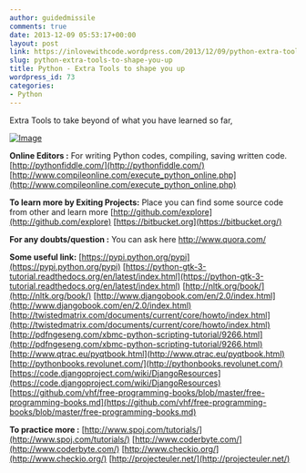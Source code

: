```yaml
---
author: guidedmissile
comments: true
date: 2013-12-09 05:53:17+00:00
layout: post
link: https://inlovewithcode.wordpress.com/2013/12/09/python-extra-tools-to-shape-you-up/
slug: python-extra-tools-to-shape-you-up
title: Python - Extra Tools to shape you up
wordpress_id: 73
categories:
- Python
---
```


Extra Tools to take beyond of what you have learned so far,

[![Image](http://inlovewithcode.files.wordpress.com/2013/12/a-step-further.jpg?w=390)](http://inlovewithcode.files.wordpress.com/2013/12/a-step-further.jpg)

**Online Editors :**
For writing Python codes, compiling, saving written code.
[http://pythonfiddle.com/](http://pythonfiddle.com/)
[http://www.compileonline.com/execute_python_online.php](http://www.compileonline.com/execute_python_online.php)

**To learn more by Exiting Projects:**
Place you can find some source code from other and learn more
[http://github.com/explore](http://github.com/explore)
[https://bitbucket.org](https://bitbucket.org/)

**For any doubts/question :**
You can ask here http://www.quora.com/

**Some useful link:**
[https://pypi.python.org/pypi](https://pypi.python.org/pypi)
[https://python-gtk-3-tutorial.readthedocs.org/en/latest/index.html](https://python-gtk-3-tutorial.readthedocs.org/en/latest/index.html)
[http://nltk.org/book/](http://nltk.org/book/)
[http://www.djangobook.com/en/2.0/index.html](http://www.djangobook.com/en/2.0/index.html)
[http://twistedmatrix.com/documents/current/core/howto/index.html](http://twistedmatrix.com/documents/current/core/howto/index.html)
[http://pdfngeseng.com/xbmc-python-scripting-tutorial/9266.html](http://pdfngeseng.com/xbmc-python-scripting-tutorial/9266.html)
[http://www.qtrac.eu/pyqtbook.html](http://www.qtrac.eu/pyqtbook.html)
[http://pythonbooks.revolunet.com/](http://pythonbooks.revolunet.com/)
[https://code.djangoproject.com/wiki/DjangoResources](https://code.djangoproject.com/wiki/DjangoResources)
[https://github.com/vhf/free-programming-books/blob/master/free-programming-books.md](https://github.com/vhf/free-programming-books/blob/master/free-programming-books.md)

**To practice more :**
[http://www.spoj.com/tutorials/](http://www.spoj.com/tutorials/)
[http://www.coderbyte.com/](http://www.coderbyte.com/)
[http://www.checkio.org/](http://www.checkio.org/)
[http://projecteuler.net/](http://projecteuler.net/)
